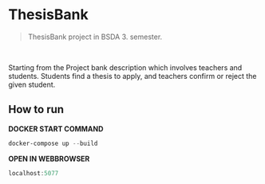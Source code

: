 # ThesisBank

> ThesisBank project in BSDA 3. semester.

<br />

Starting from the Project bank description which involves teachers and students. Students find a thesis to apply, and teachers confirm or reject the given student. 

## How to run

  **DOCKER START COMMAND** 
  ```powershell
  docker-compose up --build
  ```

  **OPEN IN WEBBROWSER**
  ```powershell
  localhost:5077
  ```
